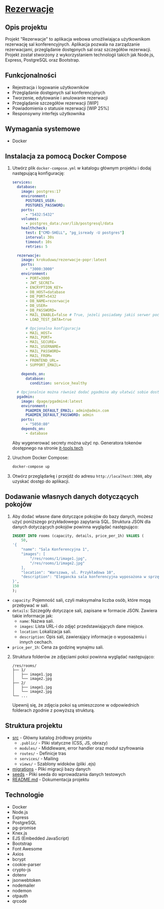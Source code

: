 # [Rezerwacje](https://github.com/TheR0ck3t/Rezerwacje/tree/poprawa) 

## Opis projektu
Projekt "Rezerwacje" to aplikacja webowa umożliwiająca użytkownikom rezerwację sal konferencyjnych. Aplikacja pozwala na zarządzanie rezerwacjami, przeglądanie dostępnych sal oraz szczegółów rezerwacji. Projekt został stworzony z wykorzystaniem technologii takich jak Node.js, Express, PostgreSQL oraz Bootstrap.

## Funkcjonalności
- Rejestracja i logowanie użytkowników
- Przeglądanie dostępnych sal konferencyjnych
- Tworzenie, edytowanie i anulowanie rezerwacji
- Przeglądanie szczegółów rezerwacji [WIP]
- Powiadomienia o statusie rezerwacji [WIP 25%]
- Responsywny interfejs użytkownika

## Wymagania systemowe
- Docker
  
## Instalacja za pomocą Docker Compose
1. Utwórz plik `docker-compose.yml` w katalogu głównym projektu i dodaj następującą konfigurację:
    ```yaml
    services:
      database:
        image: postgres:17
        environment:
          POSTGRES_USER: 
          POSTGRES_PASSWORD: 
        ports:
          - "5432:5432"
        volumes:
          - postgres_data:/var/lib/postgresql/data
        healthcheck:
          test: ["CMD-SHELL", "pg_isready -U postgres"]
          interval: 30s
          timeout: 10s
          retries: 5

      rezerwacje:
        image: krokuduwu/rezerwacje-popr:latest
        ports:
          - "3000:3000"
        environment:
          - PORT=3000
          - JWT_SECRET=
          - ENCRYPTION_KEY=
          - DB_HOST=database
          - DB_PORT=5432
          - DB_NAME=rezerwacje
          - DB_USER=
          - DB_PASSWORD=
          - MAIL_ENABLE=false # True, jeżeli posiadamy jakiś serwer pocztowy
          - LOAD_TEST_DATA=true
    
          # Opcjonalna konfiguracja
          - MAIL_HOST=
          - MAIL_PORT=
          - MAIL_SECURE=
          - MAIL_USERNAME=
          - MAIL_PASSWORD=
          - MAIL_FROM=
          - FRONTEND_URL=
          - SUPPORT_EMAIL=
          
        depends_on:
          database:
            condition: service_healthy

      # Opcjonalnie można również dodać pgadmina aby ułatwić sobie dostęp do bazy danych poprzez webowe GUI
      pgadmin:
        image: dpage/pgadmin4:latest
        environment:
          PGADMIN_DEFAULT_EMAIL: admin@admin.com
          PGADMIN_DEFAULT_PASSWORD: admin
        ports:
          - "5050:80"
        depends_on:
          - database


    ```
    Aby wygenerować secrety można użyć np. Generatora tokenów dostępnego na stronie [it-tools.tech](https://it-tools.tech/token-generator)
   
3. Uruchom Docker Compose:
    ```sh
    docker-compose up
    ```
4. Otwórz przeglądarkę i przejdź do adresu `http://localhost:3000`, aby uzyskać dostęp do aplikacji.

## Dodawanie własnych danych dotyczących pokojów
1. Aby dodać własne dane dotyczące pokojów do bazy danych, możesz użyć poniższego przykładowego zapytania SQL. Struktura JSON dla danych dotyczących pokojów powinna wyglądać następująco:
    ```sql
    INSERT INTO rooms (capacity, details, price_per_1h) VALUES (
        50,
    '{
        "name": "Sala Konferencyjna 1",
        "images": [
            "/res/rooms/1/image1.jpg", 
            "/res/rooms/1/image2.jpg"
        ],
        "location": "Warszawa, ul. Przykładowa 10",
        "description": "Elegancka sala konferencyjna wyposażona w sprzęt multimedialny." 
    }',
    150
    );
    ```
       
- `capacity`: Pojemność sali, czyli maksymalna liczba osób, które mogą przebywać w sali.
- `details`: Szczegóły dotyczące sali, zapisane w formacie JSON. Zawiera takie informacje jak:
  - `name`: Nazwa sali.
  - `images`: Lista URL-i do zdjęć przedstawiających dane miejsce.
  - `location`: Lokalizacja sali.
  - `description`: Opis sali, zawierający informacje o wyposażeniu i innych cechach.
- `price_per_1h`: Cena za godzinę wynajmu sali.

2. Struktura folderów ze zdjęciami pokoi powinna wyglądać następująco:
    ```
    /res/rooms/
    ├── 1/
    │   ├── image1.jpg
    │   └── image2.jpg
    ├── 2/
    │   ├── image1.jpg
    │   └── image2.jpg
    └── ...
    ```
    Upewnij się, że zdjęcia pokoi są umieszczone w odpowiednich folderach zgodnie z powyższą strukturą.


   

## Struktura projektu
- [src](https://github.com/TheR0ck3t/Rezerwacje/tree/poprawa/src) - Główny katalog źródłowy projektu
  - `.public/` - Pliki statyczne (CSS, JS, obrazy)
  - `modules/` - Middleware, error handler oraz moduł szyfrowania
  - `routes/` - Definicje tras
  - `services/` - Mailing
  - `views/` - Szablony widoków (pliki .ejs)
- [migrations](https://github.com/TheR0ck3t/Rezerwacje/tree/poprawa/migrations) - Pliki migracji bazy danych
- [seeds](https://github.com/TheR0ck3t/Rezerwacje/tree/poprawa/seeds) - Pliki seeda do wprowadzania danych testowych
- [README.md](https://github.com/TheR0ck3t/Rezerwacje/blob/poprawa/README.md) - Dokumentacja projektu

## Technologie
- Docker
- Node.js
- Express
- PostgreSQL
- pg-promise
- Knex.js
- EJS (Embedded JavaScript)
- Bootstrap
- Font Awesome
- Axios
- bcrypt
- cookie-parser
- crypto-js
- dotenv
- jsonwebtoken
- nodemailer
- nodemon
- otpauth
- qrcode
